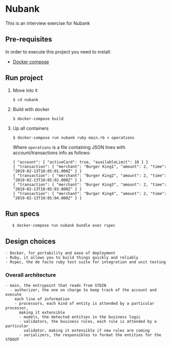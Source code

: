 # Nubank

This is an interview exercise for Nubank

## Pre-requisites

In order to execute this project you need to install:

* [Docker compose](https://www.docker.com/)

## Run project

1. Move into it

       $ cd nubank

1. Build with docker

       $ docker-compose build

1. Up all containers

       $ docker-compose run nubank ruby main.rb < operations

    Where `operations` is a file containing JSON lines with account/transactions info as follows:

    ```
    { "account": { "activeCard": true, "availableLimit": 10 } }
    { "transaction": { "merchant": "Burger King1", "amount": 2, "time": "2019-02-13T10:05:01.000Z" } }
    { "transaction": { "merchant": "Burger King2", "amount": 2, "time": "2019-02-13T10:05:02.000Z" } }
    { "transaction": { "merchant": "Burger King3", "amount": 2, "time": "2019-02-13T10:05:03.000Z" } }
    { "transaction": { "merchant": "Burger King4", "amount": 2, "time": "2019-02-13T10:05:04.000Z" } }

    ```

## Run specs

       $ docker-compose run nubank bundle exec rspec

## Design choices

    - Docker, for portability and ease of deployment
    - Ruby, it allows you to build things quickly and reliably
    - Rspec, the de facto ruby test suite for integration and unit testing

### Overall architecture

    - main, the entrypoint that reads from STDIN
      - authorizer, the one on charge to keep track of the account and execute 
        each line of information
        - processors, each kind of entity is attended by a particular processor, 
          making it extensible
          - models, the detected entities in the business logic
          - validators, the business rules, each rule is attended by a particular 
            validator, making it extensible if new rules are coming
          - serializers, the responsibles to format the entities for the STDOUT
